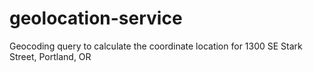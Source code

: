 # geolocation-service
Geocoding query to calculate the coordinate location for 1300 SE Stark Street, Portland, OR
